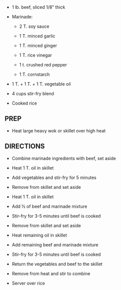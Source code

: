 - 1 lb. beef, sliced 1/8” thick

- Marinade:

    - 2 T. soy sauce

    - 1 T. minced garlic

    - 1 T. minced ginger

    - 1 T. rice vinegar

    - 1 t. crushed red pepper

    - 1 T. cornstarch

- 1 T. + 1 T. + 1 T. vegetable oil

- 4 cups stir-fry blend

- Cooked rice

## PREP

- Heat large heavy wok or skillet over high heat

## DIRECTIONS

- Combine marinade ingredients with beef, set aside

- Heat 1 T. oil in skillet

- Add vegetables and stir-fry for 5 minutes

- Remove from skillet and set aside

- Heat 1 T. oil in skillet

- Add ½ of beef and marinade mixture

- Stir-fry for 3-5 minutes until beef is cooked

- Remove from skillet and set aside

- Heat remaining oil in skillet

- Add remaining beef and marinade mixture

- Stir-fry for 3-5 minutes until beef is cooked

- Return the vegetables and beef to the skillet

- Remove from heat and stir to combine

- Server over rice
